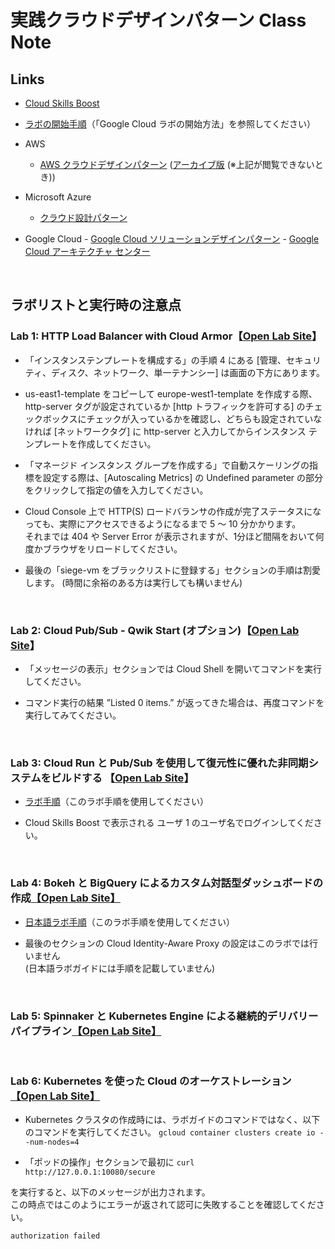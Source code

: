 # 実践クラウドデザインパターン Class Note


## Links

-   [Cloud Skills Boost](https://www.cloudskillsboost.google/)
-   [ラボの開始手順](https://docs.google.com/document/d/1U7aUnTAftOYS5GVOwuLkUXSL4fHUz0pYvAnlYC5C6_Y/edit?usp=sharing)（「Google Cloud ラボの開始方法」を参照してください）
    
-   AWS
    -   [AWS クラウドデザインパターン](http://aws.clouddesignpattern.org/index.php/%E3%83%A1%E3%82%A4%E3%83%B3%E3%83%9A%E3%83%BC%E3%82%B8) ([アーカイブ版](http://web.archive.org/web/20171008040110/http:/aws.clouddesignpattern.org/index.php/%E3%83%A1%E3%82%A4%E3%83%B3%E3%83%9A%E3%83%BC%E3%82%B8) (※上記が閲覧できないとき))
    

-   Microsoft Azure
    -   [クラウド設計パターン](https://docs.microsoft.com/ja-jp/azure/architecture/patterns/)
  
 -   Google Cloud
    -   [Google Cloud ソリューションデザインパターン](https://events.withgoogle.com/solution-design-pattern/)
    -   [Google Cloud アーキテクチャ センター](https://cloud.google.com/architecture?hl=ja)
 
<br /> 
  
## ラボリストと実行時の注意点

### Lab 1: HTTP Load Balancer with Cloud Armor【[Open Lab Site](https://www.cloudskillsboost.google/focuses/1232?catalog_rank=%7B%22rank%22%3A2%2C%22num_filters%22%3A0%2C%22has_search%22%3Atrue%7D&parent=catalog&search_id=7978999)】

-   「インスタンステンプレートを構成する」の手順 4 にある [管理、セキュリティ、ディスク、ネットワーク、単一テナンシー] は画面の下方にあります。
    
-   us-east1-template をコピーして europe-west1-template を作成する際、http-server タグが設定されているか [http トラフィックを許可する] のチェックボックスにチェックが入っているかを確認し、どちらも設定されていなければ [ネットワークタグ] に http-server と入力してからインスタンス テンプレートを作成してください。
 
 -   「マネージド インスタンス グループを作成する」で自動スケーリングの指標を設定する際は、[Autoscaling Metrics] の Undefined parameter の部分をクリックして指定の値を入力してください。
    
-   Cloud Console 上で HTTP(S) ロードバランサの作成が完了ステータスになっても、実際にアクセスできるようになるまで  5 ～ 10 分かかります。  
それまでは 404 や Server Error が表示されますが、1分ほど間隔をおいて何度かブラウザをリロードしてください。

-   最後の「siege-vm をブラックリストに登録する」セクションの手順は割愛します。 (時間に余裕のある方は実行しても構いません)

<br />

### Lab 2: Cloud Pub/Sub - Qwik Start (オプション)【[Open Lab Site](https://www.cloudskillsboost.google/focuses/3719?catalog_rank=%7B%22rank%22%3A5%2C%22num_filters%22%3A0%2C%22has_search%22%3Atrue%7D&parent=catalog&search_id=1928407)】

-   「メッセージの表示」セクションでは Cloud Shell を開いてコマンドを実行してください。

-   コマンド実行の結果 ”Listed 0 items.” が返ってきた場合は、再度コマンドを実行してみてください。

<br />    

### Lab 3: Cloud Run と Pub/Sub を使用して復元性に優れた非同期システムをビルドする  【[Open Lab Site](https://www.cloudskillsboost.google/focuses/8389?parent=catalog)】

-   [ラボ手順](https://docs.google.com/document/d/11zC8ZpHiGQDlqTgvIvUnnEd4J3mrv4ZqgXsAxFUaWL0/edit?usp=sharing)（このラボ手順を使用してください）

-   Cloud Skills Boost で表示される ユーザ 1 のユーザ名でログインしてください。

<br />    

### Lab 4: Bokeh と BigQuery によるカスタム対話型ダッシュボードの作成[【Open Lab Site】](https://www.cloudskillsboost.google/focuses/1820?parent=catalog)

-   [日本語ラボ手順](https://docs.google.com/document/d/1nhpS-0XRfvR_KKnSbK7hCmmPJwMfq5zbjCsOhKJeGW8/edit?usp=sharing)（このラボ手順を使用してください）

-   最後のセクションの Cloud Identity-Aware Proxy の設定はこのラボでは行いません  
    (日本語ラボガイドには手順を記載していません)
 
<br />

### Lab 5: Spinnaker と Kubernetes Engine による継続的デリバリーパイプライン[【Open Lab Site】](https://www.cloudskillsboost.google/focuses/552?parent=catalog)

<br />

### Lab 6: Kubernetes を使った Cloud のオーケストレーション  [【Open Lab Site】](https://www.cloudskillsboost.google/focuses/557?parent=catalog)

-  Kubernetes クラスタの作成時には、ラボガイドのコマンドではなく、以下のコマンドを実行してください。
```gcloud container clusters create io --num-nodes=4```


- 「ポッドの操作」セクションで最初に
```curl http://127.0.0.1:10080/secure```

を実行すると、以下のメッセージが出力されます。  
この時点ではこのようにエラーが返されて認可に失敗することを確認してください。

```authorization failed```
